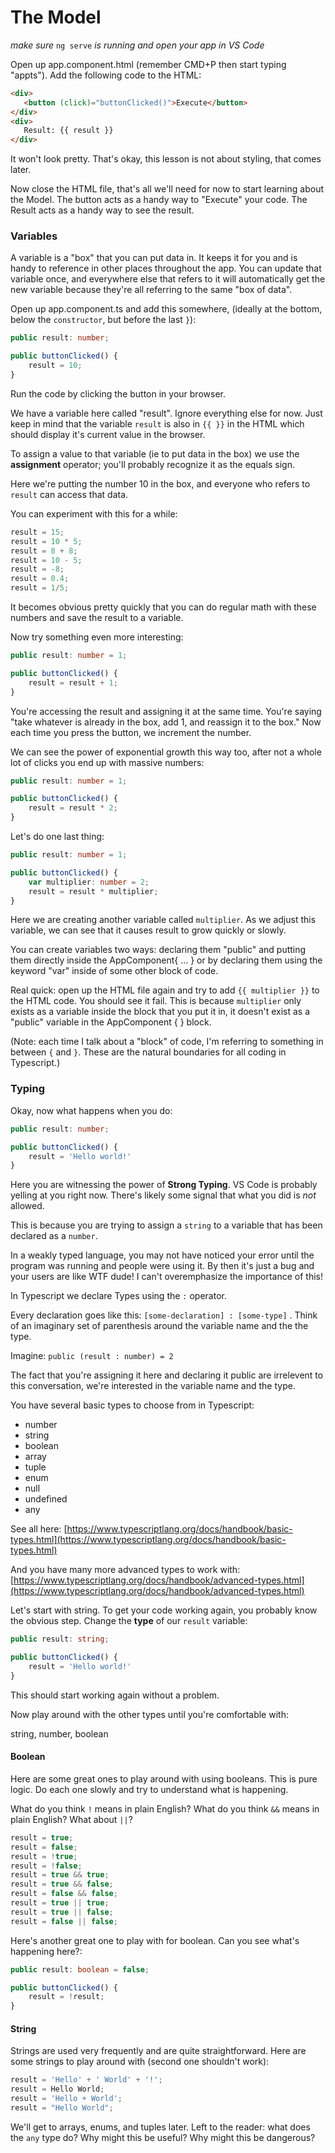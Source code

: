 # The Model
*make sure* `ng serve` *is running and open your app in VS Code*

Open up app.component.html (remember CMD+P then start typing "appts"). Add the following code to the HTML:

```html
<div>
   <button (click)="buttonClicked()">Execute</button>
</div>
<div>
   Result: {{ result }}
</div>
```

It won't look pretty. That's okay, this lesson is not about styling, that comes later.

Now close the HTML file, that's all we'll need for now to start learning about the Model. The button acts as a handy way to "Execute" your code. The Result acts as a handy way to see the result.

### Variables

A variable is a "box" that you can put data in.  It keeps it for you and is handy to reference in other places throughout the app.  You can update that variable once, and everywhere else that refers to it will automatically get the new variable because they're all referring to the same "box of data".

Open up app.component.ts and add this somewhere, (ideally at the bottom, below the `constructor`, but before the last `}`):

```typescript
public result: number;

public buttonClicked() {
    result = 10;
}
```

Run the code by clicking the button in your browser.

We have a variable here called "result". Ignore everything else for now. Just keep in mind that the variable `result` is also in `{{ }}` in the HTML which should display it's current value in the browser.

To assign a value to that variable (ie to put data in the box) we use the **assignment** operator; you'll probably recognize it as the equals sign.

Here we're putting the number 10 in the box, and everyone who refers to `result` can access that data.

You can experiment with this for a while:

```typescript
result = 15;
result = 10 * 5;
result = 8 + 8;
result = 10 - 5;
result = -8;
result = 0.4;
result = 1/5;
```

It becomes obvious pretty quickly that you can do regular math with these numbers and save the result to a variable.

Now try something even more interesting:
```typescript
public result: number = 1;

public buttonClicked() {
    result = result + 1;
}
```

You're accessing the result and assigning it at the same time. You're saying "take whatever is already in the box, add 1, and reassign it to the box."  Now each time you press the button, we increment the number.

We can see the power of exponential growth this way too, after not a whole lot of clicks you end up with massive numbers:

```typescript
public result: number = 1;

public buttonClicked() {
    result = result * 2;
}
```

Let's do one last thing:

```typescript
public result: number = 1;

public buttonClicked() {
    var multiplier: number = 2;
    result = result * multiplier;
}
```

Here we are creating another variable called `multiplier`. As we adjust this variable, we can see that it causes result to grow quickly or slowly.

You can create variables two ways: declaring them "public" and putting them directly inside the AppComponent{ ... } or by declaring them using the keyword "var" inside of some other block of code.

Real quick: open up the HTML file again and try to add `{{ multiplier }}` to the HTML code.  You should see it fail. This is because `multiplier` only exists as a variable inside the block that you put it in, it doesn't exist as a "public" variable in the AppComponent { } block.

(Note: each time I talk about a "block" of code, I'm referring to something in between `{` and `}`. These are the natural boundaries for all coding in Typescript.)

### Typing

Okay, now what happens when you do:

```typescript
public result: number;

public buttonClicked() {
    result = 'Hello world!'
}
```

Here you are witnessing the power of **Strong Typing**.  VS Code is probably yelling at you right now.  There's likely some signal that what you did is *not* allowed.

This is because you are trying to assign a `string` to a variable that has been declared as a `number`.

In a weakly typed language, you may not have noticed your error until the program was running and people were using it.  By then it's just a bug and your users are like WTF dude! I can't overemphasize the importance of this!

In Typescript we declare Types using the `:` operator.

Every declaration goes like this: `[some-declaration] : [some-type]` . Think of an imaginary set of parenthesis around the variable name and the the type.  

Imagine: `public (result : number) = 2`

The fact that you're assigning it here and declaring it public are irrelevent to this conversation, we're interested in the variable name and the type.

You have several basic types to choose from in Typescript:
* number
* string
* boolean
* array
* tuple
* enum
* null
* undefined
* any

See all here: [https://www.typescriptlang.org/docs/handbook/basic-types.html](https://www.typescriptlang.org/docs/handbook/basic-types.html)

And you have many more advanced types to work with: [https://www.typescriptlang.org/docs/handbook/advanced-types.html](https://www.typescriptlang.org/docs/handbook/advanced-types.html)

Let's start with string.  To get your code working again, you probably know the obvious step. Change the **type** of our `result` variable:

```typescript
public result: string;

public buttonClicked() {
    result = 'Hello world!'
}
```

This should start working again without a problem.

Now play around with the other types until you're comfortable with:

string, number, boolean

#### Boolean

Here are some great ones to play around with using booleans.  This is pure logic.  Do each one slowly and try to understand what is happening.

What do you think `!` means in plain English?  What do you think `&&` means in plain English?  What about `||`?

```typescript
result = true;
result = false;
result = !true;
result = !false;
result = true && true;
result = true && false;
result = false && false;
result = true || true;
result = true || false;
result = false || false;
```

Here's another great one to play with for boolean. Can you see what's happening here?:

```typescript
public result: boolean = false;

public buttonClicked() {
    result = !result;
}
```

#### String

Strings are used very frequently and are quite straightforward. Here are some strings to play around with (second one shouldn't work):
```typescript
result = 'Hello' + ' World' + '!';
result = Hello World;
result = 'Hello + World';
result = "Hello World";
```

We'll get to arrays, enums, and tuples later.
Left to the reader: what does the `any` type do?  Why might this be useful?  Why might this be dangerous?
